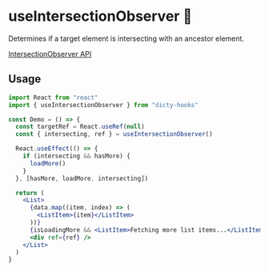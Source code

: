 # useIntersectionObserver 🧐

Determines if a target element is intersecting with an ancestor element.

[IntersectionObserver API](https://developer.mozilla.org/en-US/docs/Web/API/Intersection_Observer_API)

## Usage

```jsx
import React from "react"
import { useIntersectionObserver } from "dicty-hooks"

const Demo = () => {
  const targetRef = React.useRef(null)
  const { intersecting, ref } = useIntersectionObserver()

  React.useEffect(() => {
    if (intersecting && hasMore) {
      loadMore()
    }
  }, [hasMore, loadMore, intersecting])

  return (
    <List>
      {data.map((item, index) => (
        <ListItem>{item}</ListItem>
      ))}
      {isLoadingMore && <ListItem>Fetching more list items...</ListItem>}
      <div ref={ref} />
    </List>
  )
}
```
